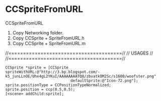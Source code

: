 CCSpriteFromURL
===============

CCSpriteFromURL


1. Copy Networking folder.
2. Copy CCSprite + SpriteFromURL.h
3. Copy CCSprite + SpriteFromURL.m

//=======================================//
//              USAGES                   //
//=======================================//

    CCSprite *sprite = [CCSprite spriteWithURL:@"http://3.bp.blogspot.com/-k5_junLLnOE/Uhx4gL2YKuI/AAAAAAAATQ8/zbvatkOM2Sc/s1600/woofster.png"
                                 defaultSprite:@"Icon-72.png"];
    sprite.positionType = CCPositionTypeNormalized;
    sprite.position = ccp(0.5,0.5);
    [<scene> addChild:sprite];
